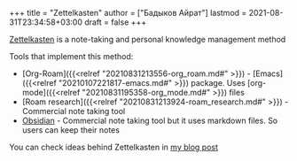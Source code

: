 +++
title = "Zettelkasten"
author = ["Бадыков Айрат"]
lastmod = 2021-08-31T23:34:58+03:00
draft = false
+++

[Zettelkasten](https://en.wikipedia.org/wiki/Zettelkasten) is a note-taking and personal knowledge management method

Tools that implement this method:

-   [Org-Roam]({{<relref "20210831213556-org_roam.md#" >}}) - [Emacs]({{<relref "20210107221817-emacs.md#" >}}) package. Uses [org-mode]({{<relref "20210831195358-org_mode.md#" >}}) files
-   [Roam research]({{<relref "20210831213924-roam_research.md#" >}}) - Commercial note taking tool
-   [Obsidian](https://obsidian.md/) - Commercial note taking tool but it uses markdown files. So users can keep their notes

You can check ideas behind Zettelkasten in [my blog post](https://www.badykov.com/common/2021/03/28/org-roam/)
